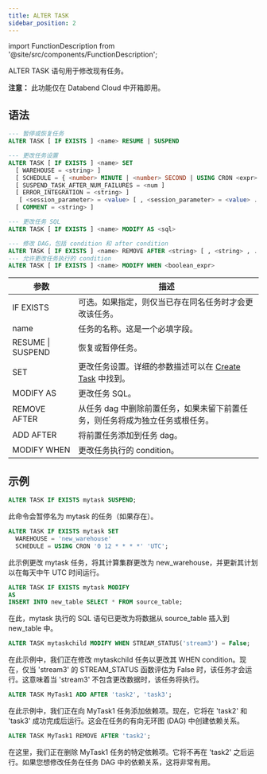 ```yaml
---
title: ALTER TASK
sidebar_position: 2
---
```

import FunctionDescription from '@site/src/components/FunctionDescription';

<FunctionDescription description="Introduced or updated: v1.2.371"/>

ALTER TASK 语句用于修改现有任务。

**注意：** 此功能仅在 Databend Cloud 中开箱即用。

## 语法

```sql
--- 暂停或恢复任务
ALTER TASK [ IF EXISTS ] <name> RESUME | SUSPEND

--- 更改任务设置
ALTER TASK [ IF EXISTS ] <name> SET
  [ WAREHOUSE = <string> ]
  [ SCHEDULE = { <number> MINUTE | <number> SECOND | USING CRON <expr> <time_zone> } ]
  [ SUSPEND_TASK_AFTER_NUM_FAILURES = <num ]
  [ ERROR_INTEGRATION = <string> ]
   [ <session_parameter> = <value> [ , <session_parameter> = <value> ... ] ]
  [ COMMENT = <string> ]

--- 更改任务 SQL
ALTER TASK [ IF EXISTS ] <name> MODIFY AS <sql>

--- 修改 DAG，包括 condition 和 after condition
ALTER TASK [ IF EXISTS ] <name> REMOVE AFTER <string> [ , <string> , ... ] | ADD AFTER <string> [ , <string> , ... ]
--- 允许更改任务执行的 condition
ALTER TASK [ IF EXISTS ] <name> MODIFY WHEN <boolean_expr>
```

| 参数                        | 描述                                                                                        |
|----------------------------------|------------------------------------------------------------------------------------------------------|
| IF EXISTS                        | 可选。如果指定，则仅当已存在同名任务时才会更改该任务。                                                        |
| name                             | 任务的名称。这是一个必填字段。                                                                                      |
| RESUME \| SUSPEND                | 恢复或暂停任务。                                                                          |
| SET                              | 更改任务设置。详细的参数描述可以在 [Create Task](01-ddl-create_task.md) 中找到。                                                                               |
| MODIFY AS                        | 更改任务 SQL。                                                                                     |
| REMOVE AFTER | 从任务 dag 中删除前置任务，如果未留下前置任务，则任务将成为独立任务或根任务。 |
| ADD AFTER | 将前置任务添加到任务 dag。 |
| MODIFY WHEN | 更改任务执行的 condition。 |

## 示例

```sql
ALTER TASK IF EXISTS mytask SUSPEND;
```
此命令会暂停名为 mytask 的任务（如果存在）。

```sql
ALTER TASK IF EXISTS mytask SET
  WAREHOUSE = 'new_warehouse'
  SCHEDULE = USING CRON '0 12 * * * *' 'UTC';
```
此示例更改 mytask 任务，将其计算集群更改为 new_warehouse，并更新其计划以在每天中午 UTC 时间运行。

```sql
ALTER TASK IF EXISTS mytask MODIFY 
AS
INSERT INTO new_table SELECT * FROM source_table;
```
在此，mytask 执行的 SQL 语句已更改为将数据从 source_table 插入到 new_table 中。

```sql
ALTER TASK mytaskchild MODIFY WHEN STREAM_STATUS('stream3') = False;
```
在此示例中，我们正在修改 mytaskchild 任务以更改其 WHEN condition。现在，仅当 'stream3' 的 STREAM_STATUS 函数评估为 False 时，该任务才会运行。这意味着当 'stream3' 不包含更改数据时，该任务将执行。

```sql
ALTER TASK MyTask1 ADD AFTER 'task2', 'task3';
```
在此示例中，我们正在向 MyTask1 任务添加依赖项。现在，它将在 'task2' 和 'task3' 成功完成后运行。这会在任务的有向无环图 (DAG) 中创建依赖关系。

```sql
ALTER TASK MyTask1 REMOVE AFTER 'task2';
```
在这里，我们正在删除 MyTask1 任务的特定依赖项。它将不再在 'task2' 之后运行。如果您想修改任务在任务 DAG 中的依赖关系，这将非常有用。